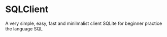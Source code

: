 # SQLClient
A very simple, easy, fast and minilmalist client SQLite for beginner practice the language SQL

